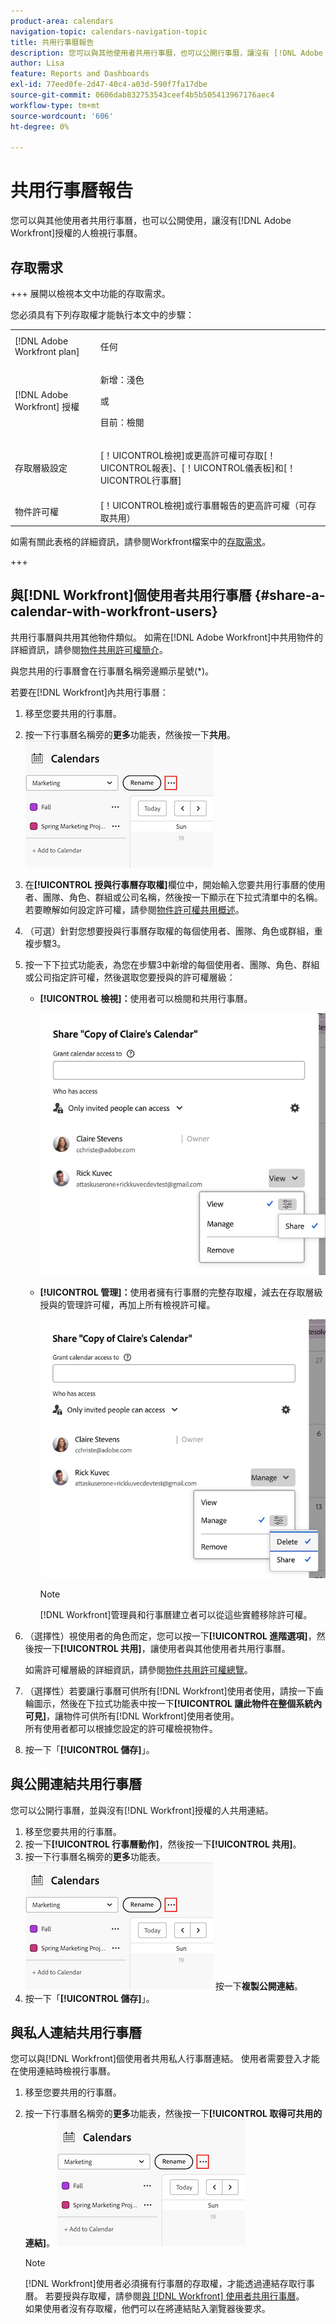 ```yaml
---
product-area: calendars
navigation-topic: calendars-navigation-topic
title: 共用行事曆報告
description: 您可以與其他使用者共用行事曆，也可以公開行事曆，讓沒有 [!DNL Adobe Workfront] 授權的人檢視行事曆。
author: Lisa
feature: Reports and Dashboards
exl-id: 77eed0fe-2d47-40c4-a03d-590f7fa17dbe
source-git-commit: 0606dab832753543ceef4b5b505413967176aec4
workflow-type: tm+mt
source-wordcount: '606'
ht-degree: 0%

---
```


# 共用行事曆報告


您可以與其他使用者共用行事曆，也可以公開使用，讓沒有[!DNL Adobe Workfront]授權的人檢視行事曆。

## 存取需求

+++ 展開以檢視本文中功能的存取需求。

您必須具有下列存取權才能執行本文中的步驟：

<table style="table-layout:auto"> 
 <col> 
 </col> 
 <col> 
 </col> 
 <tbody> 
  <tr> 
   <td role="rowheader">[!DNL Adobe Workfront plan]</td> 
   <td> <p>任何</p> </td> 
  </tr> 
  <tr> 
   <td role="rowheader">[!DNL Adobe Workfront] 授權</td> 
   <td><p>新增：淺色</p>
       <p>或</p>
       <p>目前：檢閱</p></td> 
  </tr> 
  <tr> 
   <td role="rowheader">存取層級設定</td> 
   <td> <p>[！UICONTROL檢視]或更高許可權可存取[！UICONTROL報表]、[！UICONTROL儀表板]和[！UICONTROL行事曆]</p></td> 
  </tr> 
  <tr> 
   <td role="rowheader">物件許可權</td> 
   <td>[！UICONTROL檢視]或行事曆報告的更高許可權（可存取共用）</td> 
  </tr> 
 </tbody> 
</table>

如需有關此表格的詳細資訊，請參閱Workfront檔案中的[存取需求](/help/quicksilver/administration-and-setup/add-users/access-levels-and-object-permissions/access-level-requirements-in-documentation.md)。

+++

## 與[!DNL Workfront]個使用者共用行事曆 {#share-a-calendar-with-workfront-users}

共用行事曆與共用其他物件類似。 如需在[!DNL Adobe Workfront]中共用物件的詳細資訊，請參閱[物件共用許可權簡介](../../../workfront-basics/grant-and-request-access-to-objects/sharing-permissions-on-objects-overview.md)。

與您共用的行事曆會在行事曆名稱旁邊顯示星號(&#42;)。

若要在[!DNL Workfront]內共用行事曆：

1. 移至您要共用的行事曆。
1. 按一下行事曆名稱旁的&#x200B;**更多**&#x200B;功能表，然後按一下&#x200B;**共用**。
   ![行事曆更多功能表](assets/more-menu-calendar.png)
1. 在&#x200B;**[!UICONTROL 授與行事曆存取權]**&#x200B;欄位中，開始輸入您要共用行事曆的使用者、團隊、角色、群組或公司名稱，然後按一下顯示在下拉式清單中的名稱。\
   若要瞭解如何設定許可權，請參閱[物件許可權共用概述](../../../workfront-basics/grant-and-request-access-to-objects/sharing-permissions-on-objects-overview.md)。

1. （可選）針對您想要授與行事曆存取權的每個使用者、團隊、角色或群組，重複步驟3。
1. 按一下下拉式功能表，為您在步驟3中新增的每個使用者、團隊、角色、群組或公司指定許可權，然後選取您要授與的許可權層級：

   * **[!UICONTROL 檢視]：**&#x200B;使用者可以檢閱和共用行事曆。

     ![共用行事曆以檢視存取權](assets/view-calendar.png)

   * **[!UICONTROL 管理]：**&#x200B;使用者擁有行事曆的完整存取權，減去在存取層級授與的管理許可權，再加上所有檢視許可權。

     ![共用行事曆以管理存取權](assets/manage-calendar.png)

     >[!NOTE]
     >
     >[!DNL Workfront]管理員和行事曆建立者可以從這些實體移除許可權。

1. （選擇性）視使用者的角色而定，您可以按一下&#x200B;**[!UICONTROL 進階選項]**，然後按一下&#x200B;**[!UICONTROL 共用]**&#x200B;，讓使用者與其他使用者共用行事曆。

   如需許可權層級的詳細資訊，請參閱[物件共用許可權總覽](../../../workfront-basics/grant-and-request-access-to-objects/sharing-permissions-on-objects-overview.md)。

1. （選擇性）若要讓行事曆可供所有[!DNL Workfront]使用者使用，請按一下齒輪圖示，然後在下拉式功能表中按一下&#x200B;**[!UICONTROL 讓此物件在整個系統內可見]**，讓物件可供所有[!DNL Workfront]使用者使用。\
   所有使用者都可以根據您設定的許可權檢視物件。

1. 按一下「**[!UICONTROL 儲存]**」。

## 與公開連結共用行事曆

您可以公開行事曆，並與沒有[!DNL Workfront]授權的人共用連結。

1. 移至您要共用的行事曆。
1. 按一下&#x200B;**[!UICONTROL 行事曆動作]**，然後按一下&#x200B;**[!UICONTROL 共用]**。
1. 按一下行事曆名稱旁的&#x200B;**更多**功能表。
   ![行事曆更多功能表](assets/more-menu-calendar.png)
按一下**複製公開連結**。
1. 按一下「**[!UICONTROL 儲存]**」。

## 與私人連結共用行事曆

您可以與[!DNL Workfront]個使用者共用私人行事曆連結。 使用者需要登入才能在使用連結時檢視行事曆。

1. 移至您要共用的行事曆。
1. 按一下行事曆名稱旁的&#x200B;**更多**&#x200B;功能表，然後按一下&#x200B;**[!UICONTROL 取得可共用的連結]**。
   ![行事曆更多功能表](assets/more-menu-calendar.png)

   >[!NOTE]
   >
   >[!DNL Workfront]使用者必須擁有行事曆的存取權，才能透過連結存取行事曆。 若要授與存取權，請參閱[與 [!DNL Workfront] 使用者共用行事曆](#share-a-calendar-with-workfront-users)。\
   >如果使用者沒有存取權，他們可以在將連結貼入瀏覽器後要求。

